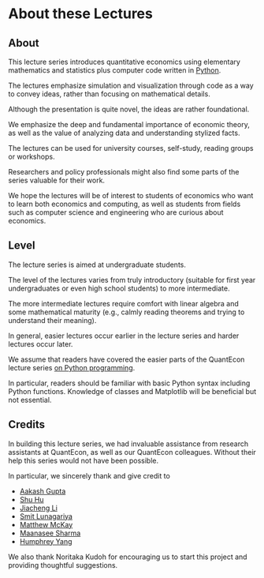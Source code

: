 # About these Lectures


## About

This lecture series introduces quantitative economics using elementary
mathematics and statistics plus computer code written in
[Python](https://www.python.org/).  

The lectures emphasize simulation and visualization through code as a way to
convey ideas, rather than focusing on mathematical details.

Although the presentation is quite novel, the ideas are rather foundational.

We emphasize the deep and fundamental importance of economic theory, as well
as the value of analyzing data and understanding stylized facts.

The lectures can be used for university courses, self-study, reading groups or
workshops. 

Researchers and policy professionals might also find some parts of the series
valuable for their work.  

We hope the lectures will be of interest to students of economics
who want to learn both economics and computing, as well as students from
fields such as computer science and engineering who are curious about
economics.

## Level

The lecture series is aimed at undergraduate students. 

The level of the lectures varies from truly introductory (suitable for first
year undergraduates or even high school students) to more intermediate.

The
more intermediate lectures require comfort with linear algebra and some
mathematical maturity (e.g., calmly reading theorems and trying to understand
their meaning).  

In general, easier lectures occur earlier in the lecture
series and harder lectures occur later.

We assume that readers have covered the easier parts of the QuantEcon lecture
series [on Python
programming](https://python-programming.quantecon.org/intro.html).  

In
particular, readers should be familiar with basic Python syntax including
Python functions. Knowledge of classes and Matplotlib will be beneficial but
not essential.  

## Credits

In building this lecture series, we had invaluable assistance from research
assistants at QuantEcon, as well as our QuantEcon colleagues.  Without their
help this series would not have been possible.

In particular, we sincerely thank and give credit to

- [Aakash Gupta](https://github.com/AakashGfude)
- [Shu Hu](https://github.com/shlff)
- [Jiacheng Li](https://l10727@nyu.edu)
- [Smit Lunagariya](https://github.com/Smit-create)
- [Matthew McKay](https://github.com/mmcky)
- [Maanasee Sharma](https://github.com/maanasee)
- [Humphrey Yang](https://github.com/HumphreyYang)

We also thank Noritaka Kudoh for encouraging us to start this project and providing thoughtful suggestions.

